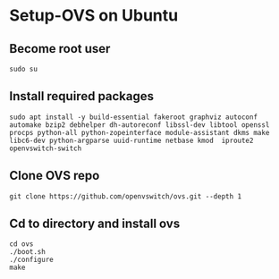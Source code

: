 # Setup-OVS on Ubuntu

## Become root user
```
sudo su
```
## Install required packages
```
sudo apt install -y build-essential fakeroot graphviz autoconf automake bzip2 debhelper dh-autoreconf libssl-dev libtool openssl procps python-all python-zopeinterface module-assistant dkms make libc6-dev python-argparse uuid-runtime netbase kmod  iproute2 openvswitch-switch
```
## Clone OVS repo
```
git clone https://github.com/openvswitch/ovs.git --depth 1
```
## Cd to directory and install ovs
```
cd ovs
./boot.sh
./configure
make
```

